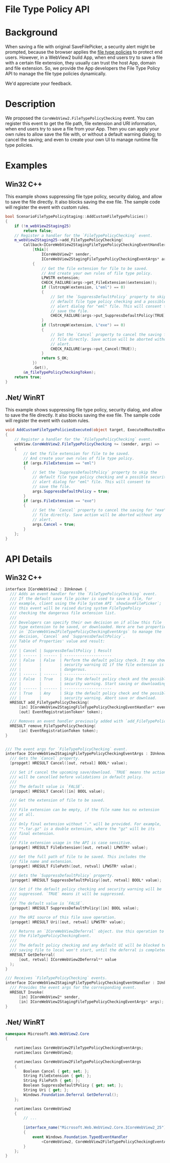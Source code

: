 File Type Policy API
===

# Background
When saving a file with original SaveFilePicker, a security alert might be
prompted, because the browser applies the [file type policies](https://learn.microsoft.com/en-us/deployedge/microsoft-edge-security-downloads-interruptions#file-types-requiring-a-gesture)
to protect end users. However, in a WebView2 build App, when end users try
to save a file with a certain file extension, they usually can trust the
host App, domain and file extension. So, we provide the App developers the
File Type Policy API to manage the file type policies dynamically.

We'd appreciate your feedback.

# Description

We proposed the `CoreWebView2.FileTypePolicyChecking` event. You can register
this event to get the file path, file extension and URI information,
when end users try to save a file from your App. Then you can apply your own
rules to allow save the file with, or without a default warning dialog;
to cancel the saving; and even to create your own UI to manage runtime 
file type policies.

# Examples
## Win32 C++ 
This example shows suppressing file type policy, security dialog, and 
allow to save the file directly. It also blocks saving the exe file.
The sample code will register the event with custom rules.
```c++
bool ScenarioFileTypePolicyStaging::AddCustomFileTypePolicies()
{
    if (!m_webView2Staging25)
        return false;
    // Register a handler for the `FileTypePolicyChecking` event.
    m_webView2Staging25->add_FileTypePolicyChecking(
        Callback<ICoreWebView2StagingFileTypePolicyCheckingEventHandler>(
            [this](
                ICoreWebView2* sender,
                ICoreWebView2StagingFileTypePolicyCheckingEventArgs* args) -> HRESULT
            {
                // Get the file extension for file to be saved.
                // And create your own rules of file type policy.
                LPWSTR extension;
                CHECK_FAILURE(args->get_FileExtension(&extension));
                if (lstrcmpW(extension, L"eml") == 0)
                {
                    // Set the `SuppressDefaultPolicy` property to skip the
                    // default file type policy checking and a possible security
                    // alert dialog for "eml" file. This will consent to
                    // save the file.
                    CHECK_FAILURE(args->put_SuppressDefaultPolicy(TRUE));
                }
                if (lstrcmpW(extension, L"exe") == 0)
                {
                    // Set the `Cancel` property to cancel the saving for "exe"
                    // file directly. Save action will be aborted without any
                    // alert.
                    CHECK_FAILURE(args->put_Cancel(TRUE));
                }
                return S_OK;
            })
            .Get(),
        &m_fileTypePolicyCheckingToken);
    return true;
}
```

## .Net/ WinRT
This example shows suppressing file type policy, security dialog, and 
allow to save the file directly. It also blocks saving the exe file.
The sample code will register the event with custom rules.
```c#
void AddCustomFileTypePoliciesExecuted(object target, ExecutedRoutedEventArgs e)
{
    // Register a handler for the `FileTypePolicyChecking` event.
    webView.CoreWebView2.FileTypePolicyChecking += (sender, args) =>
    {
        // Get the file extension for file to be saved.
        // And create your own rules of file type policy.
        if (args.FileExtension == "eml")
        {
            // Set the `SuppressDefaultPolicy` property to skip the
            // default file type policy checking and a possible security
            // alert dialog for "eml" file. This will consent to
            // save the file.
            args.SuppressDefaultPolicy = true;
        }
        if (args.FileExtension == "exe")
        {
            // Set the `Cancel` property to cancel the saving for "exe"
            // file directly. Save action will be aborted without any
            // alert.
            args.Cancel = true;
        }
    };
}
```

# API Details
## Win32 C++
```c++
interface ICoreWebView2 : IUnknown {
  /// Adds an event handler for the `FileTypePolicyChecking` event.
  /// If the default save file picker is used to save a file, for
  /// example, client using the File System API `showSaveFilePicker`;
  /// this event will be raised during system FileTypePolicy
  /// checking the dangerous file extension list.
  /// 
  /// Developers can specify their own decision on if allow this file 
  /// type extension to be saved, or downloaded. Here are two properties
  /// in `ICoreWebView2FileTypePolicyCheckingEventArgs` to manage the 
  /// decision, `Cancel` and `SuppressDefaultPolicy`.
  /// Table of Properties' value and result:
  /// 
  /// | Cancel | SuppressDefaultPolicy | Result
  /// | ------ | ------ | ---------------------  
  /// | False  | False  | Perform the default policy check. It may show the
  /// |        |        | security warning UI if the file extension is 
  /// |        |        | dangerous.
  /// | ------ | ------ | --------------------- 
  /// | False  | True   | Skip the default policy check and the possible
  /// |        |        | security warning. Start saving or downloading.
  /// | ------ | ------ | --------------------- 
  /// | True   | Any    | Skip the default policy check and the possible
  /// |        |        | security warning. Abort save or download.
  HRESULT add_FileTypePolicyChecking(
      [in] ICoreWebView2StagingFileTypePolicyCheckingEventHandler* eventHandler,
      [out] EventRegistrationToken* token);

  /// Removes an event handler previously added with `add_FileTypePolicyChecking`.
  HRESULT remove_FileTypePolicyChecking(
      [in] EventRegistrationToken token);
}


/// The event args for `FileTypePolicyChecking` event.
interface ICoreWebView2StagingFileTypePolicyCheckingEventArgs : IUnknown {
  /// Gets the `Cancel` property.
  [propget] HRESULT Cancel([out, retval] BOOL* value);

  /// Set if cancel the upcoming save/download. `TRUE` means the action 
  /// will be cancelled before validations in default policy.
  /// 
  /// The default value is `FALSE`.
  [propput] HRESULT Cancel([in] BOOL value);

  /// Get the extension of file to be saved.
  ///
  /// File extension can be empty, if the file name has no extension
  /// at all.
  ///
  /// Only final extension without "." will be provided. For example,
  /// "*.tar.gz" is a double extension, where the "gz" will be its
  /// final extension.
  ///
  /// File extension usage in the API is case sensitive.
  [propget] HRESULT FileExtension([out, retval] LPWSTR* value);

  /// Get the full path of file to be saved. This includes the
  /// file name and extension.
  [propget] HRESULT FilePath([out, retval] LPWSTR* value);

  /// Gets the `SuppressDefaultPolicy` property.
  [propget] HRESULT SuppressDefaultPolicy([out, retval] BOOL* value);

  /// Set if the default policy checking and security warning will be
  /// suppressed. `TRUE` means it will be suppressed. 
  /// 
  /// The default value is `FALSE`.
  [propput] HRESULT SuppressDefaultPolicy([in] BOOL value);

  /// The URI source of this file save operation.
  [propget] HRESULT Uri([out, retval] LPWSTR* value);

  /// Returns an `ICoreWebView2Deferral` object. Use this operation to complete
  /// the FileTypePolicyCheckingEvent.
  ///
  /// The default policy checking and any default UI will be blocked temporarily,
  /// saving file to local won't start, until the deferral is completed.
  HRESULT GetDeferral(
      [out, retval] ICoreWebView2Deferral** value
  );
}

/// Receives `FileTypePolicyChecking` events.
interface ICoreWebView2StagingFileTypePolicyCheckingEventHandler : IUnknown {
  /// Provides the event args for the corresponding event.
  HRESULT Invoke(
      [in] ICoreWebView2* sender,
      [in] ICoreWebView2StagingFileTypePolicyCheckingEventArgs* args);
}
```

## .Net/ WinRT
```c# (but really MIDL3)
namespace Microsoft.Web.WebView2.Core
{

    runtimeclass CoreWebView2FileTypePolicyCheckingEventArgs; 
    runtimeclass CoreWebView2;

    runtimeclass CoreWebView2FileTypePolicyCheckingEventArgs
    {
        Boolean Cancel { get; set; };
        String FileExtension { get; };
        String FilePath { get; };
        Boolean SuppressDefaultPolicy { get; set; };
        String Uri { get; };
        Windows.Foundation.Deferral GetDeferral();
    };

    runtimeclass CoreWebView2
    {
        // ...
        
        [interface_name("Microsoft.Web.WebView2.Core.ICoreWebView2_25")]
        {
            event Windows.Foundation.TypedEventHandler
                <CoreWebView2, CoreWebView2FileTypePolicyCheckingEventArgs> FileTypePolicyChecking;
        }
    };
}
```
